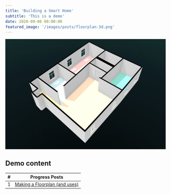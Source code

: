 ```yaml
---
title: 'Building a Smart Home'
subtitle: 'This is a demo'
date: 2020-09-06 00:00:00
featured_image: '/images/posts/floorplan-3d.png'
---
```


![](/images/posts/floorplan-3d.png)

## Demo content

| #        | Progress Posts |
| :---: |-------------|
| 1 | [Making a Floorplan (and uses)](/blog/floorplan) |
